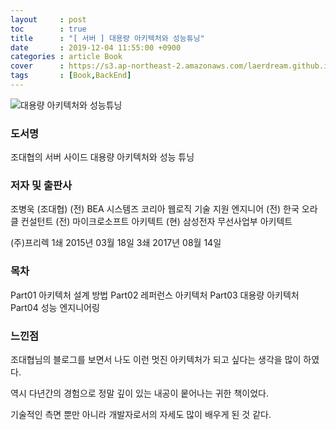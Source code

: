 ```yaml
---
layout     : post
toc        : true
title      : "[ 서버 ] 대용량 아키텍처와 성능튜닝"
date       : 2019-12-04 11:55:00 +0900
categories : article Book
cover      : https://s3.ap-northeast-2.amazonaws.com/laerdream.github.io/2019-12-04/8965400953_1.jpg
tags       : [Book,BackEnd]
---
```


![대용량 아키텍처와 성능튜닝](https://s3.ap-northeast-2.amazonaws.com/laerdream.github.io/2019-12-04/8965400953_1.jpg)

### 도서명

조대협의 서버 사이드 대용량 아키텍처와 성능 튜닝

### 저자 및 출판사

조병욱 (조대협)
(전) BEA 시스템즈 코리아 웹로직 기술 지원 엔지니어
(전) 한국 오라클 컨설턴트
(전) 마이크로소프트 아키텍트
(현) 삼성전자 무선사업부 아키텍트

(주)프리렉
1쇄 2015년 03월 18일
3쇄 2017년 08월 14일

### 목차

Part01 아키텍처 설계 방법
Part02 레퍼런스 아키텍처
Part03 대용량 아키텍처
Part04 성능 엔지니어링


### 느낀점

조대협님의 블로그를 보면서 나도 이런 멋진 아키텍처가 되고 싶다는 생각을 많이 하였다.

역시 다년간의 경험으로 정말 깊이 있는 내공이 뭍어나는 귀한 책이었다.

기술적인 측면 뿐만 아니라 개발자로서의 자세도 많이 배우게 된 것 같다.